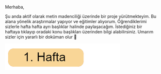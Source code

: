 Merhaba,

Şu anda aktif olarak metin madenciliği üzerinde bir proje yürütmekteyim. Bu alana yönelik araştırmalar yapıyor ve eğitimler alıyorum. Öğrendiklerimi sizlerle hafta hafta ayrı başlıklar halinde paylaşacağım. İstediğiniz bir haftaya tıklayıp oradaki konu başlıkları üzerinden bilgi alabilirsiniz. Umarım sizler için yararlı bir doküman olur 💫

![](/images/1-hafta-button.png)
